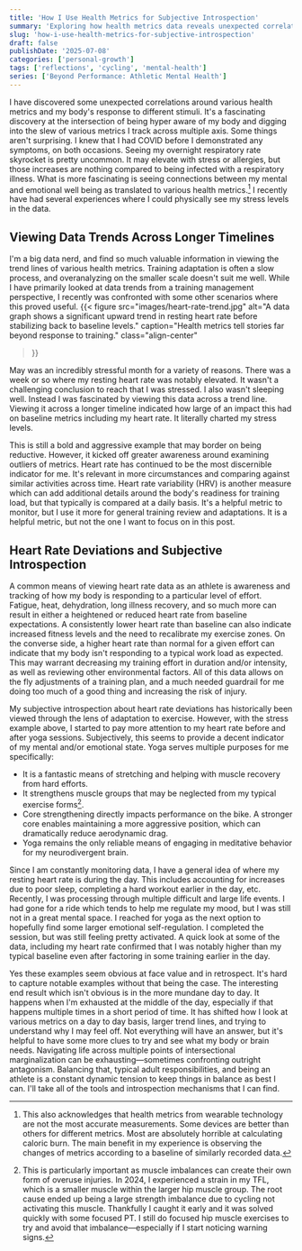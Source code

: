 ```yaml
---
title: 'How I Use Health Metrics for Subjective Introspection'
summary: 'Exploring how health metrics data reveals unexpected correlations between physical indicators and mental/emotional well-being.'
slug: 'how-i-use-health-metrics-for-subjective-introspection'
draft: false
publishDate: '2025-07-08'
categories: ['personal-growth']
tags: ['reflections', 'cycling', 'mental-health']
series: ['Beyond Performance: Athletic Mental Health']
---
```

I have discovered some unexpected correlations around various health metrics and my body's response to different stimuli. It's a fascinating discovery at the intersection of being hyper aware of my body and digging into the slew of various metrics I track across multiple axis. Some things aren't surprising. I knew that I had COVID before I demonstrated any symptoms, on both occasions. Seeing my overnight respiratory rate skyrocket is pretty uncommon. It may elevate with stress or allergies, but those increases are nothing compared to being infected with a respiratory illness. What is more fascinating is seeing connections between my mental and emotional well being as translated to various health metrics.[^1] I recently have had several experiences where I could physically see my stress levels in the data.

## Viewing Data Trends Across Longer Timelines

I'm a big data nerd, and find so much valuable information in viewing the trend lines of various health metrics. Training adaptation is often a slow process, and overanalyzing on the smaller scale doesn't suit me well. While I have primarily looked at data trends from a training management perspective, I recently was confronted with some other scenarios where this proved useful.
{{< figure
  src="images/heart-rate-trend.jpg"
  alt="A data graph shows a significant upward trend in resting heart rate before stabilizing back to baseline levels."
  caption="Health metrics tell stories far beyond response to training."
  class="align-center"
>}}

May was an incredibly stressful month for a variety of reasons. There was a week or so where my resting heart rate was notably elevated. It wasn't a challenging conclusion to reach that I was stressed. I also wasn't sleeping well. Instead I was fascinated by viewing this data across a trend line. Viewing it across a longer timeline indicated how large of an impact this had on baseline metrics including my heart rate. It literally charted my stress levels.

This is still a bold and aggressive example that may border on being reductive. However, it kicked off greater awareness around examining outliers of metrics. Heart rate has continued to be the most discernible indicator for me. It's relevant in more circumstances and comparing against similar activities across time. Heart rate variability (HRV) is another measure which can add additional details around the body's readiness for training load, but that typically is compared at a daily basis. It's a helpful metric to monitor, but I use it more for general training review and adaptations. It is a helpful metric, but not the one I want to focus on in this post.

## Heart Rate Deviations and Subjective Introspection

A common means of viewing heart rate data as an athlete is awareness and tracking of how my body is responding to a particular level of effort. Fatigue, heat, dehydration, long illness recovery, and so much more can result in either a heightened or reduced heart rate from baseline expectations. A consistently lower heart rate than baseline can also indicate increased fitness levels and the need to recalibrate my exercise zones. On the converse side, a higher heart rate than normal for a given effort can indicate that my body isn't responding to a typical work load as expected. This may warrant decreasing my training effort in duration and/or intensity, as well as reviewing other environmental factors. All of this data allows on the fly adjustments of a training plan, and a much needed guardrail for me doing too much of a good thing and increasing the risk of injury.

My subjective introspection about heart rate deviations has historically been viewed through the lens of adaptation to exercise. However, with the stress example above, I started to pay more attention to my heart rate before and after yoga sessions. Subjectively, this seems to provide a decent indicator of my mental and/or emotional state. Yoga serves multiple purposes for me specifically:

* It is a fantastic means of stretching and helping with muscle recovery from hard efforts.
* It strengthens muscle groups that may be neglected from my typical exercise forms[^2].
* Core strengthening directly impacts performance on the bike. A stronger core enables maintaining a more aggressive position, which can dramatically reduce aerodynamic drag.
* Yoga remains the only reliable means of engaging in meditative behavior for my neurodivergent brain. 

Since I am constantly monitoring data, I have a general idea of where my resting heart rate is during the day. This includes accounting for increases due to poor sleep, completing a hard workout earlier in the day, etc. Recently, I was processing through multiple difficult and large life events. I had gone for a ride which tends to help me regulate my mood, but I was still not in a great mental space. I reached for yoga as the next option to hopefully find some larger emotional self-regulation. I completed the session, but was still feeling pretty activated. A quick look at some of the data, including my heart rate confirmed that I was notably higher than my typical baseline even after factoring in some training earlier in the day.

Yes these examples seem obvious at face value and in retrospect. It's hard to capture notable examples without that being the case. The interesting end result which isn't obvious is in the more mundane day to day. It happens when I'm exhausted at the middle of the day, especially if that happens multiple times in a short period of time. It has shifted how I look at various metrics on a day to day basis, larger trend lines, and trying to understand why I may feel off. Not everything will have an answer, but it's helpful to have some more clues to try and see what my body or brain needs. Navigating life across multiple points of intersectional marginalization can be exhausting—sometimes confronting outright antagonism. Balancing that, typical adult responsibilities, and being an athlete is a constant dynamic tension to keep things in balance as best I can. I'll take all of the tools and introspection mechanisms that I can find.

[^1]: This also acknowledges that health metrics from wearable technology are not the most accurate measurements. Some devices are better than others for different metrics. Most are absolutely horrible at calculating caloric burn. The main benefit in my experience is observing the changes of metrics according to a baseline of similarly recorded data.
[^2]: This is particularly important as muscle imbalances can create their own form of overuse injuries. In 2024, I experienced a strain in my TFL, which is a smaller muscle within the larger hip muscle group. The root cause ended up being a large strength imbalance due to cycling not activating this muscle. Thankfully I caught it early and it was solved quickly with some focused PT. I still do focused hip muscle exercises to try and avoid that imbalance—especially if I start noticing warning signs.
